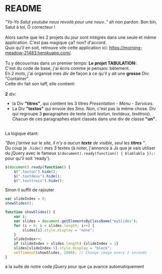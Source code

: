 # README

*"Yo-Yo Salut youtube nous revoilà pour une nouv.."* ah non pardon. Bon bin, Salut à toi, Ô correcteur ! <br/>
<br/>
Alors sache que les 2 projets du jour sont intégrés dans une seule et même application. C'est pas magique ça? non? d'accord.<br/>
Quoi qu'il en soit, retrouve vite cette application ici: https://morning-meadow-21483.herokuapp.com/.
<br/>
<br/>
Tu y découvriras dans un premier temps: **Le projet TABULATION:**.<br/>
C'est du code de base, j'ai écris comme je pensais: bêtement.<br/>
    En 2 mots, j'ai organisé mes *div* de façon à ce qu'il y ait une **grosse** Div: "Container".<br/>
Cette div fait son taff, elle contient:<br/>
<br/>
**2** div:
* la Div **"titres"**, qui contient les 3 titres *Presentation* - *Menu* - *Services*.
* La Div **"textos"** qui envoie des Sms. Non, c'est pas la même chose. Div qui regroupe 3 **p**aragraphes de texte (soit *textun*, *textdeux*, *texttrois*). Chacun de ces paragraphes etant classés dans une div de classe **"un"**.
<br/>
La logique étant:<br/>

*"Bon j'arrive sur le site, il n'y a aucun **texte** de visible, seul les **titres** "*.<br/>
Du coup je `.hide()` mes 3 textes (à noter, j'annonce à Js que je vais utiliser du jQuery avec le fameux `$(document).ready(function() { blablabla });:` pour qu'il soit 'ready').
```JavaScript
$(document).ready(function() {
    $(".textun").hide();
    $(".textdeux").hide();
    $(".texttrois").hide();
```





Sinon il suffit de rajouter
```JavaScript
var slideIndex = 0;
showSlides();

function showSlides() {
    var i;
    var slides = document.getElementsByClassName("mySlides");
    for (i = 0; i < slides.length; i++) {
        slides[i].style.display = "none"; 
    }
    slideIndex++;
    if (slideIndex > slides.length) {slideIndex = 1} 
    slides[slideIndex-1].style.display = "block"; 
    setTimeout(showSlides, 2000); // Change image every 2 seconds
}
```
à la suite de notre code jQuery pour que ça avance automatiquement
